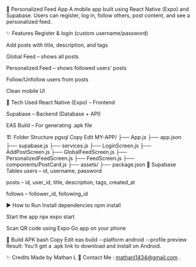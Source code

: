 📰 Personalized Feed App
A mobile app built using React Native (Expo) and Supabase.
Users can register, log in, follow others, post content, and see a personalized feed.

✨ Features
Register & login (custom username/password)

Add posts with title, description, and tags

Global Feed – shows all posts

Personalized Feed – shows followed users' posts

Follow/Unfollow users from posts

Clean mobile UI

🔧 Tech Used
React Native (Expo) – Frontend

Supabase – Backend (Database + API)

EAS Build – For generating .apk file

🏗️ Folder Structure
pgsql
Copy
Edit
MY-APP/
├── App.js
├── app.json
├── supabase.js
├── services.js
├── LoginScreen.js
├── AddPostScreen.js
├── GlobalFeedScreen.js
├── PersonalizedFeedScreen.js
├── FeedScreen.js
├── components/PostCard.js
├── assets/
├── package.json
🔐 Supabase Tables
users – id, username, password

posts – id, user_id, title, description, tags, created_at

follows – follower_id, following_id

▶️ How to Run
Install dependencies
npm install

Start the app
npx expo start

Scan QR code using Expo Go app on your phone

📱 Build APK
bash
Copy
Edit
eas build --platform android --profile preview
Result: You’ll get a .apk link to download and install on Android.

✨ Credits
Made by Mathan L
📧 Contact Me : mathanl1434@gmail.com
.
